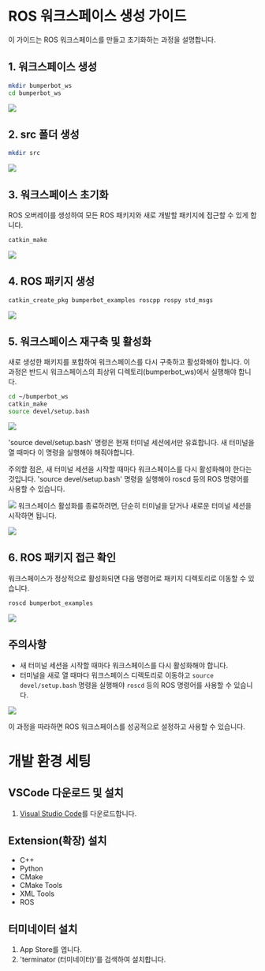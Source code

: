 # ROS 워크스페이스 생성 가이드

이 가이드는 ROS 워크스페이스를 만들고 초기화하는 과정을 설명합니다.

## 1. 워크스페이스 생성

```bash
mkdir bumperbot_ws
cd bumperbot_ws
```

![](https://velog.velcdn.com/images/smile_b/post/ef6699cb-9729-4d64-9f3c-76919c0a2039/image.png)

## 2. src 폴더 생성

```bash
mkdir src
```

![](https://velog.velcdn.com/images/smile_b/post/ba95a8a5-64c2-4e7a-a84d-04922fd2cb69/image.png)

## 3. 워크스페이스 초기화

ROS 오버레이를 생성하여 모든 ROS 패키지와 새로 개발할 패키지에 접근할 수 있게 합니다.

```bash
catkin_make
```

![](https://velog.velcdn.com/images/smile_b/post/6f04b0da-9403-4dda-ab26-cc32a1ff3e9d/image.png)

## 4. ROS 패키지 생성

```bash
catkin_create_pkg bumperbot_examples roscpp rospy std_msgs
```

![](https://velog.velcdn.com/images/smile_b/post/2b48a9b8-35e6-46d7-b6c5-2a2f71b8054a/image.png)

## 5. 워크스페이스 재구축 및 활성화

새로 생성한 패키지를 포함하여 워크스페이스를 다시 구축하고 활성화해야 합니다. 이 과정은 반드시 워크스페이스의 최상위 디렉토리(bumperbot_ws)에서 실행해야 합니다.

```bash
cd ~/bumperbot_ws
catkin_make
source devel/setup.bash
```

![](https://velog.velcdn.com/images/smile_b/post/eb58e666-8514-42a2-9339-74ee0e242255/image.png)

'source devel/setup.bash' 명령은 현재 터미널 세션에서만 유효합니다. 새 터미널을 열 때마다 이 명령을 실행해야 해줘야합니다.

주의할 점은, 새 터미널 세션을 시작할 때마다 워크스페이스를 다시 활성화해야 한다는 것입니다. 'source devel/setup.bash' 명령을 실행해야 roscd 등의 ROS 명령어를 사용할 수 있습니다.

![](https://velog.velcdn.com/images/smile_b/post/f83c29da-69f7-403a-a077-7b0db04a46c1/image.png)
워크스페이스 활성화를 종료하려면, 단순히 터미널을 닫거나 새로운 터미널 세션을 시작하면 됩니다.

![](https://velog.velcdn.com/images/smile_b/post/15f77d06-bda1-48c6-b6cd-fec0878e7af1/image.png)

## 6. ROS 패키지 접근 확인

워크스페이스가 정상적으로 활성화되면 다음 명령어로 패키지 디렉토리로 이동할 수 있습니다.

```bash
roscd bumperbot_examples
```

![](https://velog.velcdn.com/images/smile_b/post/7708cf22-cb4c-4bbd-9917-622664693140/image.png)

## 주의사항

- 새 터미널 세션을 시작할 때마다 워크스페이스를 다시 활성화해야 합니다.
- 터미널을 새로 열 때마다 워크스페이스 디렉토리로 이동하고 `source devel/setup.bash` 명령을 실행해야 `roscd` 등의 ROS 명령어를 사용할 수 있습니다.

![](https://velog.velcdn.com/images/smile_b/post/df1f6237-c819-4b15-acdc-e64dddb527b7/image.png)

이 과정을 따라하면 ROS 워크스페이스를 성공적으로 설정하고 사용할 수 있습니다.

# 개발 환경 세팅

## VSCode 다운로드 및 설치
1. [Visual Studio Code](https://code.visualstudio.com/)를 다운로드합니다.

## Extension(확장) 설치
- C++
- Python
- CMake
- CMake Tools
- XML Tools
- ROS

## 터미네이터 설치
1. App Store를 엽니다.
2. 'terminator (터미네이터)'를 검색하여 설치합니다.